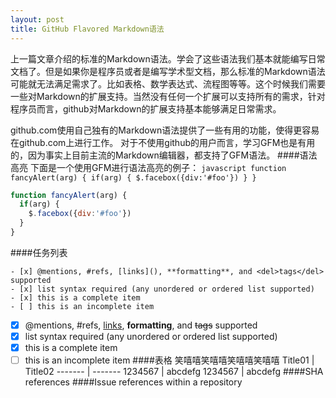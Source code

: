 ```yaml
---
layout: post
title: GitHub Flavored Markdown语法
---
```


上一篇文章介绍的标准的Markdown语法。学会了这些语法我们基本就能编写日常文档了。但是如果你是程序员或者是编写学术型文档，那么标准的Markdown语法可能就无法满足需求了。比如表格、数学表达式、流程图等等。这个时候我们需要一些对Markdown的扩展支持。当然没有任何一个扩展可以支持所有的需求，针对程序员而言，github对Markdown的扩展支持基本能够满足日常需求。

github.com使用自己独有的Markdown语法提供了一些有用的功能，使得更容易在github.com上进行工作。
对于不使用github的用户而言，学习GFM也是有用的，因为事实上目前主流的Markdown编辑器，都支持了GFM语法。
####语法高亮
下面是一个使用GFM进行语法高亮的例子：
	```javascript
	function fancyAlert(arg) {
      if(arg) {
        $.facebox({div:'#foo'})
      }
    }
	```
```javascript
function fancyAlert(arg) {
  if(arg) {
    $.facebox({div:'#foo'})
  }
}
```
####任务列表
```
- [x] @mentions, #refs, [links](), **formatting**, and <del>tags</del> supported
- [x] list syntax required (any unordered or ordered list supported)
- [x] this is a complete item
- [ ] this is an incomplete item
```
- [x] @mentions, #refs, [links](), **formatting**, and <del>tags</del> supported
- [x] list syntax required (any unordered or ordered list supported)
- [x] this is a complete item
- [ ] this is an incomplete item
####表格
笑嘻嘻笑嘻嘻笑嘻嘻笑嘻嘻
Title01 | Title02
------- | -------
1234567 | abcdefg
1234567 | abcdefg
####SHA references
####Issue references within a repository
